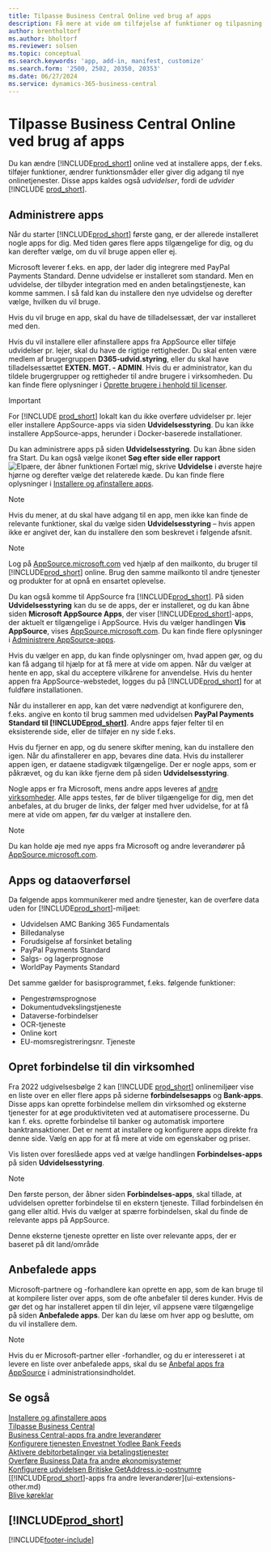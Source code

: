 ```yaml
---
title: Tilpasse Business Central Online ved brug af apps
description: Få mere at vide om tilføjelse af funktioner og tilpasning af Business Central ved at installere apps i denne artikel.
author: brentholtorf
ms.author: bholtorf
ms.reviewer: solsen
ms.topic: conceptual
ms.search.keywords: 'app, add-in, manifest, customize'
ms.search.form: '2500, 2502, 20350, 20353'
ms.date: 06/27/2024
ms.service: dynamics-365-business-central
---
```

# <a name="customizing-business-central-online-using-apps"></a>Tilpasse Business Central Online ved brug af apps

Du kan ændre [!INCLUDE[prod_short](includes/prod_short.md)] online ved at installere apps, der f.eks. tilføjer funktioner, ændrer funktionsmåder eller giver dig adgang til nye onlinetjenester. Disse apps kaldes også *udvidelser*, fordi de *udvider* [!INCLUDE [prod_short](includes/prod_short.md)].

## <a name="manage-apps"></a>Administrere apps

Når du starter [!INCLUDE[prod_short](includes/prod_short.md)] første gang, er der allerede installeret nogle apps for dig. Med tiden gøres flere apps tilgængelige for dig, og du kan derefter vælge, om du vil bruge appen eller ej.

Microsoft leverer f.eks. en app, der lader dig integrere med PayPal Payments Standard. Denne udvidelse er installeret som standard. Men en udvidelse, der tilbyder integration med en anden betalingstjeneste, kan komme sammen. I så fald kan du installere den nye udvidelse og derefter vælge, hvilken du vil bruge.  

Hvis du vil bruge en app, skal du have de tilladelsessæt, der var installeret med den.

Hvis du vil installere eller afinstallere apps fra AppSource eller tilføje udvidelser pr. lejer, skal du have de rigtige rettigheder. Du skal enten være medlem af brugergruppen **D365-udvid.styring**, eller du skal have tilladelsessættet **EXTEN. MGT. - ADMIN**. Hvis du er administrator, kan du tildele brugergrupper og rettigheder til andre brugere i virksomheden. Du kan finde flere oplysninger i [Oprette brugere i henhold til licenser](ui-how-users-permissions.md).  

> [!IMPORTANT]  
> For [!INCLUDE [prod_short](includes/prod_short.md)] lokalt kan du ikke overføre udvidelser pr. lejer eller installere AppSource-apps via siden **Udvidelsesstyring**. Du kan ikke installere AppSource-apps, herunder i Docker-baserede installationer.

Du kan administrere apps på siden **Udvidelsesstyring**. Du kan åbne siden fra Start. Du kan også vælge ikonet **Søg efter side eller rapport** ![Elpære, der åbner funktionen Fortæl mig](media/ui-search/search_small.png "Fortæl mig, hvad du vil foretage dig"), skrive **Udvidelse** i øverste højre hjørne og derefter vælge det relaterede kæde. Du kan finde flere oplysninger i [Installere og afinstallere apps](ui-extensions-install-uninstall.md).

> [!NOTE]  
> Hvis du mener, at du skal have adgang til en app, men ikke kan finde de relevante funktioner, skal du vælge siden **Udvidelsesstyring** – hvis appen ikke er angivet der, kan du installere den som beskrevet i følgende afsnit.  

> [!NOTE]  
> Log på [AppSource.microsoft.com](https://appsource.microsoft.com/) ved hjælp af den mailkonto, du bruger til [!INCLUDE[prod_short](includes/prod_short.md)] online. Brug den samme mailkonto til andre tjenester og produkter for at opnå en ensartet oplevelse.  

Du kan også komme til AppSource fra [!INCLUDE[prod_short](includes/prod_short.md)]. På siden **Udvidelsesstyring** kan du se de apps, der er installeret, og du kan åbne siden **Microsoft AppSource Apps**, der viser [!INCLUDE[prod_short](includes/prod_short.md)]-apps, der aktuelt er tilgængelige i AppSource. Hvis du vælger handlingen **Vis AppSource**, vises [AppSource.microsoft.com](https://go.microsoft.com/fwlink/?linkid=2081646). Du kan finde flere oplysninger i [Administrere AppSource-apps](admin-manage-appsource-apps.md).

Hvis du vælger en app, du kan finde oplysninger om, hvad appen gør, og du kan få adgang til hjælp for at få mere at vide om appen. Når du vælger at hente en app, skal du acceptere vilkårene for anvendelse. Hvis du henter appen fra AppSource-webstedet, logges du på [!INCLUDE[prod_short](includes/prod_short.md)] for at fuldføre installationen.  

Når du installerer en app, kan det være nødvendigt at konfigurere den, f.eks. angive en konto til brug sammen med udvidelsen **PayPal Payments Standard til [!INCLUDE[prod_short](includes/prod_short.md)]**. Andre apps føjer felter til en eksisterende side, eller de tilføjer en ny side f.eks.

Hvis du fjerner en app, og du senere skifter mening, kan du installere den igen. Når du afinstallerer en app, bevares dine data. Hvis du installerer appen igen, er dataene stadigvæk tilgængelige. Der er nogle apps, som er påkrævet, og du kan ikke fjerne dem på siden **Udvidelsesstyring**.

Nogle apps er fra Microsoft, mens andre apps leveres af [andre virksomheder](ui-extensions-other.md). Alle apps testes, før de bliver tilgængelige for dig, men det anbefales, at du bruger de links, der følger med hver udvidelse, for at få mere at vide om appen, før du vælger at installere den.  

> [!NOTE]  
> Du kan holde øje med nye apps fra Microsoft og andre leverandører på [AppSource.microsoft.com](https://appsource.microsoft.com/marketplace/apps?product=dynamics-365%3Bdynamics-365-business-central&page=1).

## <a name="apps-and-data-transfer"></a>Apps og dataoverførsel

Da følgende apps kommunikerer med andre tjenester, kan de overføre data uden for [!INCLUDE[prod_short](includes/prod_short.md)]-miljøet:

* Udvidelsen AMC Banking 365 Fundamentals
* Billedanalyse
* Forudsigelse af forsinket betaling
* PayPal Payments Standard
* Salgs- og lagerprognose
* WorldPay Payments Standard

Det samme gælder for basisprogrammet, f.eks. følgende funktioner:

* Pengestrømsprognose
* Dokumentudvekslingstjeneste
* Dataverse-forbindelser
* OCR-tjeneste
* Online kort
* EU-momsregistreringsnr. Tjeneste

## <a name="connect-your-business"></a>Opret forbindelse til din virksomhed

Fra 2022 udgivelsesbølge 2 kan [!INCLUDE [prod_short](includes/prod_short.md)] onlinemiljøer vise en liste over en eller flere apps på siderne **forbindelsesapps** og **Bank-apps**. Disse apps kan oprette forbindelse mellem din virksomhed og eksterne tjenester for at øge produktiviteten ved at automatisere processerne. Du kan f. eks. oprette forbindelse til banker og automatisk importere banktransaktioner. Det er nemt at installere og konfigurere apps direkte fra denne side. Vælg en app for at få mere at vide om egenskaber og priser.  

Vis listen over foreslåede apps ved at vælge handlingen **Forbindelses-apps** på siden **Udvidelsesstyring**.  

> [!NOTE]
> Den første person, der åbner siden **Forbindelses-apps**, skal tillade, at udvidelsen opretter forbindelse til en ekstern tjeneste. Tillad forbindelsen én gang eller altid. Hvis du vælger at spærre forbindelsen, skal du finde de relevante apps på AppSource.

Denne eksterne tjeneste opretter en liste over relevante apps, der er baseret på dit land/område

## <a name="recommended-apps"></a>Anbefalede apps

Microsoft-partnere og -forhandlere kan oprette en app, som de kan bruge til at kompilere lister over apps, som de ofte anbefaler til deres kunder. Hvis de gør det og har installeret appen til din lejer, vil appsene være tilgængelige på siden **Anbefalede apps**. Der kan du læse om hver app og beslutte, om du vil installere dem.

> [!NOTE]
> Hvis du er Microsoft-partner eller -forhandler, og du er interesseret i at levere en liste over anbefalede apps, skal du se [Anbefal apps fra AppSource](/dynamics365/business-central/dev-itpro/administration/recommend-apps) i administrationsindholdet.

## <a name="see-also"></a>Se også

[Installere og afinstallere apps](ui-extensions-install-uninstall.md)  
[Tilpasse Business Central](ui-customizing-overview.md)  
[Business Central-apps fra andre leverandører](ui-extensions-other.md)  
[Konfigurere tjenesten Envestnet Yodlee Bank Feeds](bank-how-setup-bank-statement-service.md)  
[Aktivere debitorbetalinger via betalingstjenester](sales-how-enable-payment-service-extensions.md)  
[Overføre Business Data fra andre økonomisystemer](across-import-data-configuration-packages.md)  
[Konfigurere udvidelsen Britiske GetAddress.io-postnumre](LocalFunctionality/UnitedKingdom/uk-setup-postal-code-service.md)  
[[!INCLUDE[prod_short](includes/prod_short.md)]-apps fra andre leverandører](ui-extensions-other.md)  
[Blive køreklar](ui-get-ready-business.md)  

## [!INCLUDE[prod_short](includes/free_trial_md.md)]  


[!INCLUDE[footer-include](includes/footer-banner.md)]
